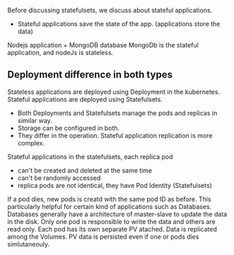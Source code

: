 Before discussing statefulsets, we discuss about stateful applications.

- Stateful applications save the state of the app. (applications store the data)

Nodejs application + MongoDB database
MongoDb is the stateful application, and nodeJs is stateless.

## Deployment difference in both types

Stateless applications are deployed using Deployment in the kubernetes.
Stateful applications are deployed using Statefulsets.

- Both Deployments and Statefulsets manage the pods and replicas in similar way.
- Storage can be configured in both.
- They differ in the operation. Stateful application replication is more complex.

Stateful applications in the statefulsets, each replica pod
- can't be created and deleted at the same time
- can't be randomly accessed
- replica pods are not identical, they have Pod Identity (Statefulsets)

If a pod dies, new pods is creatd with the same pod ID as before. This particularly helpful for certain kind of applications such as Databases. 
Databases generally have a architecture of master-slave to update the data in the disk. Only one pod is responsible to write the data and others are read only. Each pod has its own separate PV atached. Data is replicated among the Volumes.
PV data is persisted even if one or pods dies simlutaneouly.








